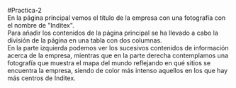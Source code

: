 #Practica-2
<br>
En la página principal vemos el título de la empresa con una fotografía con el nombre de "Inditex".
<br>Para añadir los contenidos de la página principal se ha llevado a cabo la división de la página en una tabla con dos columnas.
<br> En la parte izquierda podemos ver los sucesivos contenidos de información acerca de la empresa, mientras que en la parte derecha contemplamos una fotografía que muestra el mapa del mundo reflejando en qué sitios se encuentra la empresa, siendo de color más intenso aquellos en los que hay más centros de Inditex.
<br>